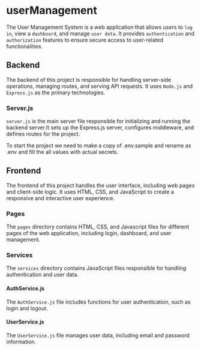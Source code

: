 # userManagement

 The User Management System is a web application that allows users to `log in`, view a `dashboard`, and manage `user data`. It provides `authentication` and `authorization` features to ensure secure access to user-related functionalities. 

## Backend

The backend of this project is responsible for handling server-side operations, managing routes, and serving API requests. It uses `Node.js` and `Express.js` as the primary technologies.

### Server.js
`server.js` is the main server file responsible for initializing and running the backend server.It sets up the Express.js server, configures middleware, and defines routes for the project.

To start the project we need to make a copy of .env.sample and rename as .env and fill the all values with actual secrets.

## Frontend

The frontend of this project handles the user interface, including web pages and client-side logic. It uses HTML, CSS, and JavaScript to create a responsive and interactive user experience.

### Pages

The `pages` directory contains HTML, CSS, and Javascript files for different pages of the web application, including login, dashboard, and user management.

### Services

The `services` directory contains JavaScript files responsible for handling authentication and user data.

#### AuthService.js

The `AuthService.js` file includes functions for user authentication, such as login and logout.

#### UserService.js

The `UserService.js` file manages user data, including email and password information.

